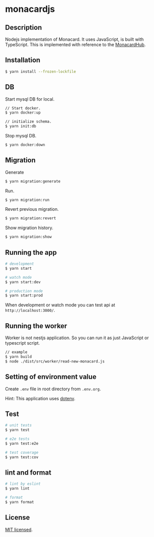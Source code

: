# monacardjs

## Description

Nodejs implementation of Monacard.
It uses JavaScript, is built with TypeScript.
This is implemented with reference to the [MonacardHub](https://github.com/nachat1/MonacardHub).

## Installation

```bash
$ yarn install --frozen-lockfile
```

## DB

Start mysql DB for local.

```bash
// Start docker.
$ yarn docker:up

// initialize schema.
$ yarn init:db
```

Stop mysql DB.

```bash
$ yarn docker:down
```

## Migration

Generate

```bash
$ yarn migration:generate
```

Run.

```bash
$ yarn migration:run
```

Revert previous migration.

```bash
$ yarn migration:revert
```

Show migration history.

```bash
$ yarn migration:show
```


## Running the app

```bash
# development
$ yarn start

# watch mode
$ yarn start:dev

# production mode
$ yarn start:prod
```

When development or watch mode you can test api at `http://localhost:3000/`.

## Running the worker

Worker is not nestjs application. So you can run it as just JavaScript or typescript script.

``` bash
// example
$ yarn build
$ node ./dist/src/worker/read-new-monacard.js
```

## Setting of environment value

Create `.env` file in root directory from `.env.org`.

Hint: This application uses [dotenv](https://github.com/motdotla/dotenv).

## Test

```bash
# unit tests
$ yarn test

# e2e tests
$ yarn test:e2e

# test coverage
$ yarn test:cov
```

## lint and format

```bash
# lint by eslint
$ yarn lint

# format
$ yarn format
```

## License

[MIT licensed](LICENSE).
